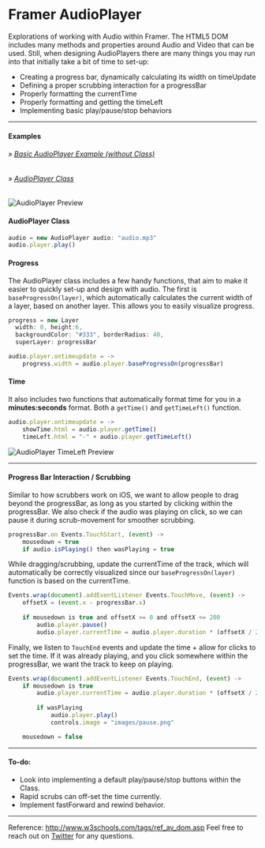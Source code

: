 # Framer AudioPlayer
Explorations of working with Audio within Framer. The HTML5 DOM includes many methods and properties around Audio and Video that can be used. Still, when designing AudioPlayers there are many things you may run into that initially take a bit of time to set-up:

- Creating a progress bar, dynamically calculating its width on timeUpdate
- Defining a proper scrubbing interaction for a progressBar
- Properly formatting the currentTime
- Properly formatting and getting the timeLeft
- Implementing basic play/pause/stop behaviors

---

#### Examples
###### » [Basic AudioPlayer Example (without Class)](http://share.framerjs.com/h1vucporwyxs/)
###### » [AudioPlayer Class](http://share.framerjs.com/go3wrgbprhax/) 

![AudioPlayer Preview](http://cl.ly/aBUw/preview.png)

#### AudioPlayer Class

```javascript
audio = new AudioPlayer audio: "audio.mp3"
audio.player.play()
```
#### Progress

The AudioPlayer class includes a few handy functions, that aim to make it easier to quickly set-up and design with audio. The first is `baseProgressOn(layer)`, which automatically calculates the current width of a layer, based on another layer. This allows you to easily visualize progress.

```javascript
progress = new Layer 
  width: 0, height:6,
  backgroundColor: "#333", borderRadius: 40, 
  superLayer: progressBar

audio.player.ontimeupdate = ->
	progress.width = audio.player.baseProgressOn(progressBar)
```

#### Time
It also includes two functions that automatically format time for you in a **minutes:seconds** format. Both a `getTime()` and `getTimeLeft()` function.

```javascript
audio.player.ontimeupdate = ->
	showTime.html = audio.player.getTime()
	timeLeft.html = "-" + audio.player.getTimeLeft()
```

![AudioPlayer TimeLeft Preview](http://cl.ly/aB3v/getTimeLeft.png)

---

#### Progress Bar Interaction / Scrubbing

Similar to how scrubbers work on iOS, we want to allow people to drag beyond the progressBar, as long as you started by clicking within the progressBar. We also check if the audio was playing on click, so we can pause it during scrub-movement for smoother scrubbing.

```javascript
progressBar.on Events.TouchStart, (event) ->
	mousedown = true
	if audio.isPlaying() then wasPlaying = true
```

While dragging/scrubbing, update the currentTime of the track, which will automatically be correctly visualized since our `baseProgressOn(layer)` function is based on the currentTime.

```javascript
Events.wrap(document).addEventListener Events.TouchMove, (event) ->
	offsetX = (event.x - progressBar.x)
	
	if mousedown is true and offsetX >= 0 and offsetX <= 200
		audio.player.pause()
		audio.player.currentTime = audio.player.duration * (offsetX / 200)
```

Finally, we listen to `TouchEnd` events and update the time + allow for clicks to set the time. If it was already playing, and you click somewhere within the progressBar, we want the track to keep on playing.

```javascript
Events.wrap(document).addEventListener Events.TouchEnd, (event) -> 
	if mousedown is true
		audio.player.currentTime = audio.player.duration * (offsetX / 200)
	
		if wasPlaying
			audio.player.play()
			controls.image = "images/pause.png"

	mousedown = false
```
---
#### To-do:
- Look into implementing a default play/pause/stop buttons within the Class.
- Rapid scrubs can off-set the time currently.
- Implement fastForward and rewind behavior.

---

Reference: http://www.w3schools.com/tags/ref_av_dom.asp
Feel free to reach out on [Twitter](https://twitter.com/benjaminnathan/) for any questions.
